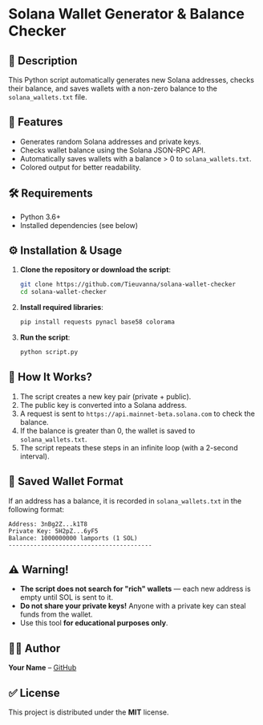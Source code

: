 # Solana Wallet Generator & Balance Checker

## 📃 Description
This Python script automatically generates new Solana addresses, checks their balance, and saves wallets with a non-zero balance to the `solana_wallets.txt` file.

## 📝 Features
- Generates random Solana addresses and private keys.
- Checks wallet balance using the Solana JSON-RPC API.
- Automatically saves wallets with a balance > 0 to `solana_wallets.txt`.
- Colored output for better readability.

## 🛠 Requirements
- Python 3.6+
- Installed dependencies (see below)

## ⚙️ Installation & Usage
1. **Clone the repository or download the script**:
   ```bash
   git clone https://github.com/Tieuvanna/solana-wallet-checker
   cd solana-wallet-checker
   ```
2. **Install required libraries**:
   ```bash
   pip install requests pynacl base58 colorama
   ```
3. **Run the script**:
   ```bash
   python script.py
   ```

## 🔄 How It Works?
1. The script creates a new key pair (private + public).
2. The public key is converted into a Solana address.
3. A request is sent to `https://api.mainnet-beta.solana.com` to check the balance.
4. If the balance is greater than 0, the wallet is saved to `solana_wallets.txt`.
5. The script repeats these steps in an infinite loop (with a 2-second interval).

## 📁 Saved Wallet Format
If an address has a balance, it is recorded in `solana_wallets.txt` in the following format:
```
Address: 3nBg2Z...k1T8
Private Key: 5H2pZ...6yF5
Balance: 1000000000 lamports (1 SOL)
----------------------------------------
```

## ⚠️ Warning!
- **The script does not search for "rich" wallets** — each new address is empty until SOL is sent to it.
- **Do not share your private keys!** Anyone with a private key can steal funds from the wallet.
- Use this tool **for educational purposes only**.

## 👨‍💻 Author
**Your Name** – [GitHub](https://github.com/Tieuvanna)

## ✅ License
This project is distributed under the **MIT** license.

